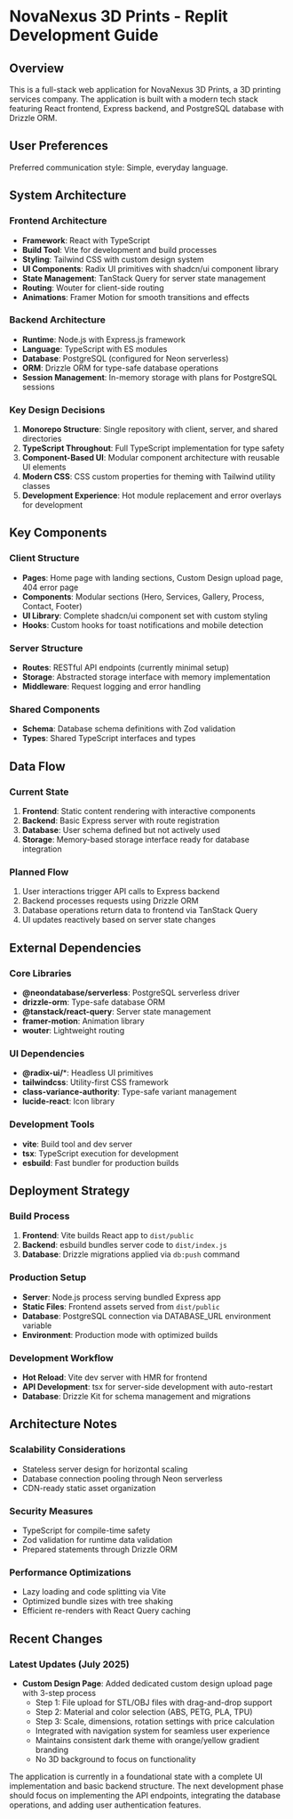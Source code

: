 # NovaNexus 3D Prints - Replit Development Guide

## Overview

This is a full-stack web application for NovaNexus 3D Prints, a 3D printing services company. The application is built with a modern tech stack featuring React frontend, Express backend, and PostgreSQL database with Drizzle ORM.

## User Preferences

Preferred communication style: Simple, everyday language.

## System Architecture

### Frontend Architecture
- **Framework**: React with TypeScript
- **Build Tool**: Vite for development and build processes
- **Styling**: Tailwind CSS with custom design system
- **UI Components**: Radix UI primitives with shadcn/ui component library
- **State Management**: TanStack Query for server state management
- **Routing**: Wouter for client-side routing
- **Animations**: Framer Motion for smooth transitions and effects

### Backend Architecture
- **Runtime**: Node.js with Express.js framework
- **Language**: TypeScript with ES modules
- **Database**: PostgreSQL (configured for Neon serverless)
- **ORM**: Drizzle ORM for type-safe database operations
- **Session Management**: In-memory storage with plans for PostgreSQL sessions

### Key Design Decisions

1. **Monorepo Structure**: Single repository with client, server, and shared directories
2. **TypeScript Throughout**: Full TypeScript implementation for type safety
3. **Component-Based UI**: Modular component architecture with reusable UI elements
4. **Modern CSS**: CSS custom properties for theming with Tailwind utility classes
5. **Development Experience**: Hot module replacement and error overlays for development

## Key Components

### Client Structure
- **Pages**: Home page with landing sections, Custom Design upload page, 404 error page
- **Components**: Modular sections (Hero, Services, Gallery, Process, Contact, Footer)
- **UI Library**: Complete shadcn/ui component set with custom styling
- **Hooks**: Custom hooks for toast notifications and mobile detection

### Server Structure
- **Routes**: RESTful API endpoints (currently minimal setup)
- **Storage**: Abstracted storage interface with memory implementation
- **Middleware**: Request logging and error handling

### Shared Components
- **Schema**: Database schema definitions with Zod validation
- **Types**: Shared TypeScript interfaces and types

## Data Flow

### Current State
1. **Frontend**: Static content rendering with interactive components
2. **Backend**: Basic Express server with route registration
3. **Database**: User schema defined but not actively used
4. **Storage**: Memory-based storage interface ready for database integration

### Planned Flow
1. User interactions trigger API calls to Express backend
2. Backend processes requests using Drizzle ORM
3. Database operations return data to frontend via TanStack Query
4. UI updates reactively based on server state changes

## External Dependencies

### Core Libraries
- **@neondatabase/serverless**: PostgreSQL serverless driver
- **drizzle-orm**: Type-safe database ORM
- **@tanstack/react-query**: Server state management
- **framer-motion**: Animation library
- **wouter**: Lightweight routing

### UI Dependencies
- **@radix-ui/***: Headless UI primitives
- **tailwindcss**: Utility-first CSS framework
- **class-variance-authority**: Type-safe variant management
- **lucide-react**: Icon library

### Development Tools
- **vite**: Build tool and dev server
- **tsx**: TypeScript execution for development
- **esbuild**: Fast bundler for production builds

## Deployment Strategy

### Build Process
1. **Frontend**: Vite builds React app to `dist/public`
2. **Backend**: esbuild bundles server code to `dist/index.js`
3. **Database**: Drizzle migrations applied via `db:push` command

### Production Setup
- **Server**: Node.js process serving bundled Express app
- **Static Files**: Frontend assets served from `dist/public`
- **Database**: PostgreSQL connection via DATABASE_URL environment variable
- **Environment**: Production mode with optimized builds

### Development Workflow
- **Hot Reload**: Vite dev server with HMR for frontend
- **API Development**: tsx for server-side development with auto-restart
- **Database**: Drizzle Kit for schema management and migrations

## Architecture Notes

### Scalability Considerations
- Stateless server design for horizontal scaling
- Database connection pooling through Neon serverless
- CDN-ready static asset organization

### Security Measures
- TypeScript for compile-time safety
- Zod validation for runtime data validation
- Prepared statements through Drizzle ORM

### Performance Optimizations
- Lazy loading and code splitting via Vite
- Optimized bundle sizes with tree shaking
- Efficient re-renders with React Query caching

## Recent Changes

### Latest Updates (July 2025)
- **Custom Design Page**: Added dedicated custom design upload page with 3-step process
  - Step 1: File upload for STL/OBJ files with drag-and-drop support
  - Step 2: Material and color selection (ABS, PETG, PLA, TPU)
  - Step 3: Scale, dimensions, rotation settings with price calculation
  - Integrated with navigation system for seamless user experience
  - Maintains consistent dark theme with orange/yellow gradient branding
  - No 3D background to focus on functionality

The application is currently in a foundational state with a complete UI implementation and basic backend structure. The next development phase should focus on implementing the API endpoints, integrating the database operations, and adding user authentication features.